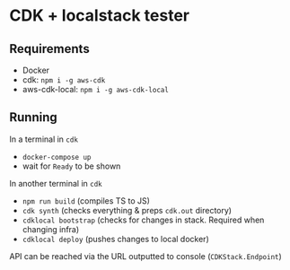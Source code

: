 # CDK + localstack tester

## Requirements

- Docker
- cdk: `npm i -g aws-cdk`
- aws-cdk-local: `npm i -g aws-cdk-local`

## Running

In a terminal in `cdk`
- `docker-compose up`
- wait for `Ready` to be shown

In another terminal in `cdk`
- `npm run build` (compiles TS to JS)
- `cdk synth` (checks everything & preps `cdk.out` directory)
- `cdklocal bootstrap` (checks for changes in stack. Required when changing infra)
- `cdklocal deploy` (pushes changes to local docker)

API can be reached via the URL outputted to console (`CDKStack.Endpoint`)
